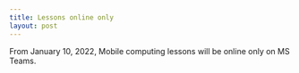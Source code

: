 ```yaml
---
title: Lessons online only
layout: post
---
```


From January 10, 2022, Mobile computing lessons will be online only on MS Teams.